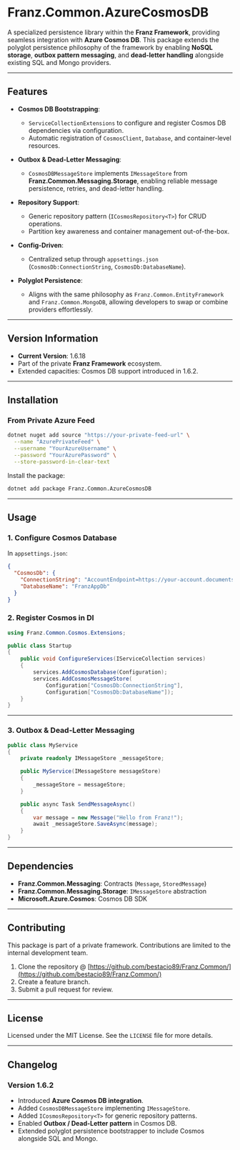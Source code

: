 # **Franz.Common.AzureCosmosDB**

A specialized persistence library within the **Franz Framework**, providing seamless integration with **Azure Cosmos DB**.
This package extends the polyglot persistence philosophy of the framework by enabling **NoSQL storage**, **outbox pattern messaging**, and **dead-letter handling** alongside existing SQL and Mongo providers.

---

## **Features**

* **Cosmos DB Bootstrapping**:

  * `ServiceCollectionExtensions` to configure and register Cosmos DB dependencies via configuration.
  * Automatic registration of `CosmosClient`, `Database`, and container-level resources.
* **Outbox & Dead-Letter Messaging**:

  * `CosmosDBMessageStore` implements `IMessageStore` from **Franz.Common.Messaging.Storage**, enabling reliable message persistence, retries, and dead-letter handling.
* **Repository Support**:

  * Generic repository pattern (`ICosmosRepository<T>`) for CRUD operations.
  * Partition key awareness and container management out-of-the-box.
* **Config-Driven**:

  * Centralized setup through `appsettings.json` (`CosmosDb:ConnectionString`, `CosmosDb:DatabaseName`).
* **Polyglot Persistence**:

  * Aligns with the same philosophy as `Franz.Common.EntityFramework` and `Franz.Common.MongoDB`, allowing developers to swap or combine providers effortlessly.

---

## **Version Information**

* **Current Version**: 1.6.18
* Part of the private **Franz Framework** ecosystem.
* Extended capacities: Cosmos DB support introduced in 1.6.2.

---

## **Installation**

### **From Private Azure Feed**

```bash
dotnet nuget add source "https://your-private-feed-url" \
  --name "AzurePrivateFeed" \
  --username "YourAzureUsername" \
  --password "YourAzurePassword" \
  --store-password-in-clear-text
```

Install the package:

```bash
dotnet add package Franz.Common.AzureCosmosDB
```

---

## **Usage**

### **1. Configure Cosmos Database**

In `appsettings.json`:

```json
{
  "CosmosDb": {
    "ConnectionString": "AccountEndpoint=https://your-account.documents.azure.com:443/;AccountKey=your-key;",
    "DatabaseName": "FranzAppDb"
  }
}
```

### **2. Register Cosmos in DI**

```csharp
using Franz.Common.Cosmos.Extensions;

public class Startup
{
    public void ConfigureServices(IServiceCollection services)
    {
        services.AddCosmosDatabase(Configuration);  
        services.AddCosmosMessageStore(
            Configuration["CosmosDb:ConnectionString"],
            Configuration["CosmosDb:DatabaseName"]);
    }
}
```

---

### **3. Outbox & Dead-Letter Messaging**

```csharp
public class MyService
{
    private readonly IMessageStore _messageStore;

    public MyService(IMessageStore messageStore)
    {
        _messageStore = messageStore;
    }

    public async Task SendMessageAsync()
    {
        var message = new Message("Hello from Franz!");
        await _messageStore.SaveAsync(message);
    }
}
```

---

## **Dependencies**

* **Franz.Common.Messaging**: Contracts (`Message`, `StoredMessage`)
* **Franz.Common.Messaging.Storage**: `IMessageStore` abstraction
* **Microsoft.Azure.Cosmos**: Cosmos DB SDK

---

## **Contributing**

This package is part of a private framework. Contributions are limited to the internal development team.

1. Clone the repository @ [https://github.com/bestacio89/Franz.Common/](https://github.com/bestacio89/Franz.Common/)
2. Create a feature branch.
3. Submit a pull request for review.

---

## **License**

Licensed under the MIT License. See the `LICENSE` file for more details.

---

## **Changelog**

### Version 1.6.2

* Introduced **Azure Cosmos DB integration**.
* Added `CosmosDBMessageStore` implementing `IMessageStore`.
* Added `ICosmosRepository<T>` for generic repository patterns.
* Enabled **Outbox / Dead-Letter pattern** in Cosmos DB.
* Extended polyglot persistence bootstrapper to include Cosmos alongside SQL and Mongo.

